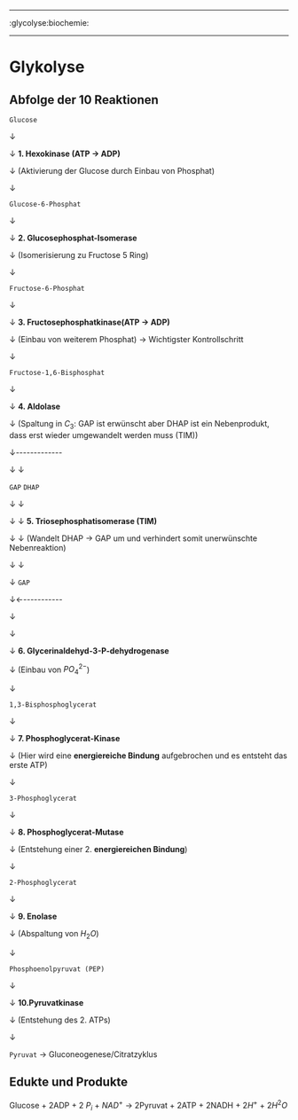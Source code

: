 ----

:glycolyse:biochemie:

----

# Glykolyse
## Abfolge der 10 Reaktionen
`Glucose`

   ↓
   
   ↓  **1. Hexokinase (ATP → ADP)**
   
   ↓     (Aktivierung der Glucose durch Einbau von Phosphat)
   
   ↓ 
   
`Glucose-6-Phosphat`

   ↓
   
   ↓   **2. Glucosephosphat-Isomerase**
   
   ↓      (Isomerisierung zu Fructose 5 Ring)
   
   ↓
   
`Fructose-6-Phosphat`

   ↓
   
   ↓  **3. Fructosephosphatkinase(ATP → ADP)**
   
   ↓     (Einbau von weiterem Phosphat) → Wichtigster Kontrollschritt
   
   ↓
   
`Fructose-1,6-Bisphosphat`

   ↓
   
   ↓  **4. Aldolase**
   
   ↓     (Spaltung in $C_{3}$: GAP ist erwünscht aber DHAP ist ein Nebenprodukt, dass erst wieder umgewandelt werden muss (TIM))
   
   ↓-------------
   
   ↓            ↓
   
  `GAP`       `DHAP`
  
   ↓            ↓ 
   
   ↓            ↓   **5. Triosephosphatisomerase (TIM)**
   
   ↓            ↓      (Wandelt DHAP → GAP um und verhindert somit unerwünschte Nebenreaktion)
   
   ↓            ↓
   
   ↓          `GAP`
   
   ↓←-----------
   
   ↓
   
   ↓
   
   ↓ **6. Glycerinaldehyd-3-P-dehydrogenase**
   
   ↓    (Einbau von $PO_{4}^{2-}$)
   
   ↓
   
`1,3-Bisphosphoglycerat`

   ↓
   
   ↓ **7. Phosphoglycerat-Kinase**
   
   ↓    (Hier wird eine **energiereiche Bindung** aufgebrochen und es entsteht das erste ATP)
   
   ↓ 
   
`3-Phosphoglycerat`

   ↓
   
   ↓ **8. Phosphoglycerat-Mutase**
   
   ↓    (Entstehung einer 2. **energiereichen Bindung**)
   
   ↓
   
`2-Phosphoglycerat`

   ↓
   
   ↓ **9. Enolase**
   
   ↓    (Abspaltung von $H_{2}O$)
   
   ↓
   
`Phosphoenolpyruvat (PEP)`

   ↓
   
   ↓ **10.Pyruvatkinase**
   
   ↓    (Entstehung des 2. ATPs)
   
   ↓
   
`Pyruvat` → Gluconeogenese/Citratzyklus


## Edukte und Produkte

Glucose + 2ADP + 2 $P_{i}$ + $NAD^{+}$ → 2Pyruvat + 2ATP + 2NADH + 2$H^{+}$ + 2$H^{2}O$
